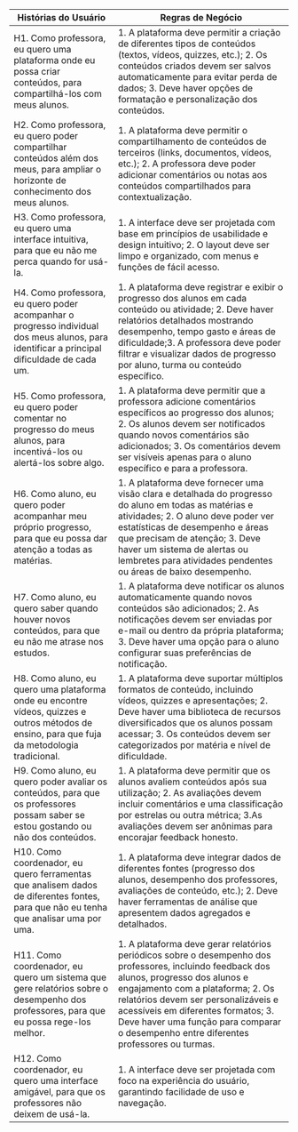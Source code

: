 |Histórias do Usuário|Regras de Negócio|
|--------------------|-----------------|
| H1. Como professora, eu quero uma plataforma onde eu possa criar conteúdos, para compartilhá-los com meus alunos.|1. A plataforma deve permitir a criação de diferentes tipos de conteúdos (textos, vídeos, quizzes, etc.); 2. Os conteúdos criados devem ser salvos automaticamente para evitar perda de dados; 3. Deve haver opções de formatação e personalização dos conteúdos.|
| H2. Como professora, eu quero poder compartilhar conteúdos além dos meus, para ampliar o horizonte de conhecimento dos meus alunos.|1. A plataforma deve permitir o compartilhamento de conteúdos de terceiros (links, documentos, vídeos, etc.); 2. A professora deve poder adicionar comentários ou notas aos conteúdos compartilhados para contextualização.|
| H3. Como professora, eu quero uma interface intuitiva, para que eu não me perca quando for usá-la.|1. A interface deve ser projetada com base em princípios de usabilidade e design intuitivo; 2. O layout deve ser limpo e organizado, com menus e funções de fácil acesso.|
| H4. Como professora, eu quero poder acompanhar o progresso individual dos meus alunos, para identificar a principal dificuldade de cada um.|1. A plataforma deve registrar e exibir o progresso dos alunos em cada conteúdo ou atividade; 2. Deve haver relatórios detalhados mostrando desempenho, tempo gasto e áreas de dificuldade;3. A professora deve poder filtrar e visualizar dados de progresso por aluno, turma ou conteúdo específico.|
| H5. Como professora, eu quero poder comentar no progresso do meus alunos, para incentivá-los ou alertá-los sobre algo.|1. A plataforma deve permitir que a professora adicione comentários específicos ao progresso dos alunos; 2. Os alunos devem ser notificados quando novos comentários são adicionados; 3. Os comentários devem ser visíveis apenas para o aluno específico e para a professora.|
| H6. Como aluno, eu quero poder acompanhar meu próprio progresso, para que eu possa dar atenção a todas as matérias.|1. A plataforma deve fornecer uma visão clara e detalhada do progresso do aluno em todas as matérias e atividades; 2. O aluno deve poder ver estatísticas de desempenho e áreas que precisam de atenção; 3. Deve haver um sistema de alertas ou lembretes para atividades pendentes ou áreas de baixo desempenho.|
| H7. Como aluno, eu quero saber quando houver novos conteúdos, para que eu não me atrase nos estudos.|1. A plataforma deve notificar os alunos automaticamente quando novos conteúdos são adicionados; 2. As notificações devem ser enviadas por e-mail ou dentro da própria plataforma; 3. Deve haver uma opção para o aluno configurar suas preferências de notificação.|
| H8. Como aluno, eu quero uma plataforma onde eu encontre vídeos, quizzes e outros métodos de ensino, para que fuja da metodologia tradicional.|1. A plataforma deve suportar múltiplos formatos de conteúdo, incluindo vídeos, quizzes e apresentações; 2. Deve haver uma biblioteca de recursos diversificados que os alunos possam acessar; 3. Os conteúdos devem ser categorizados por matéria e nível de dificuldade.|
| H9. Como aluno, eu quero poder avaliar os conteúdos, para que os professores possam saber se estou gostando ou não dos conteúdos.|1. A plataforma deve permitir que os alunos avaliem conteúdos após sua utilização; 2. As avaliações devem incluir comentários e uma classificação por estrelas ou outra métrica; 3.As avaliações devem ser anônimas para encorajar feedback honesto.|
| H10. Como coordenador, eu quero ferramentas que analisem dados de diferentes fontes, para que não eu tenha que analisar uma por uma.|1. A plataforma deve integrar dados de diferentes fontes (progresso dos alunos, desempenho dos professores, avaliações de conteúdo, etc.); 2. Deve haver ferramentas de análise que apresentem dados agregados e detalhados.|
| H11. Como coordenador, eu quero um sistema que gere relatórios sobre o desempenho dos professores, para que eu possa rege-los melhor.|1. A plataforma deve gerar relatórios periódicos sobre o desempenho dos professores, incluindo feedback dos alunos, progresso dos alunos e engajamento com a plataforma; 2. Os relatórios devem ser personalizáveis e acessíveis em diferentes formatos; 3. Deve haver uma função para comparar o desempenho entre diferentes professores ou turmas.|
| H12. Como coordenador, eu quero uma interface amigável, para que os professores não deixem de usá-la.|1. A interface deve ser projetada com foco na experiência do usuário, garantindo facilidade de uso e navegação.|
